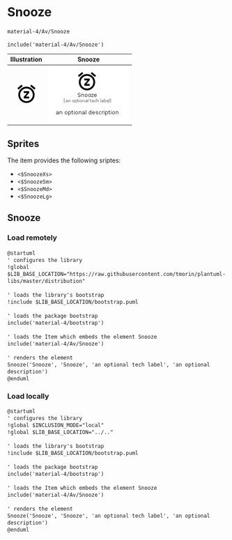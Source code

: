 # Snooze


```text
material-4/Av/Snooze
```

```text
include('material-4/Av/Snooze')
```



| Illustration | Snooze |
| :---: | :---: |
| ![illustration for Illustration](../../material-4/Av/Snooze.png) | ![illustration for Snooze](../../material-4/Av/Snooze.Local.png) |



## Sprites
The item provides the following sriptes:

- `<$SnoozeXs>`
- `<$SnoozeSm>`
- `<$SnoozeMd>`
- `<$SnoozeLg>`





## Snooze

### Load remotely
```plantuml
@startuml
' configures the library
!global $LIB_BASE_LOCATION="https://raw.githubusercontent.com/tmorin/plantuml-libs/master/distribution"

' loads the library's bootstrap
!include $LIB_BASE_LOCATION/bootstrap.puml

' loads the package bootstrap
include('material-4/bootstrap')

' loads the Item which embeds the element Snooze
include('material-4/Av/Snooze')

' renders the element
Snooze('Snooze', 'Snooze', 'an optional tech label', 'an optional description')
@enduml
```

### Load locally
```plantuml
@startuml
' configures the library
!global $INCLUSION_MODE="local"
!global $LIB_BASE_LOCATION="../.."

' loads the library's bootstrap
!include $LIB_BASE_LOCATION/bootstrap.puml

' loads the package bootstrap
include('material-4/bootstrap')

' loads the Item which embeds the element Snooze
include('material-4/Av/Snooze')

' renders the element
Snooze('Snooze', 'Snooze', 'an optional tech label', 'an optional description')
@enduml
```

